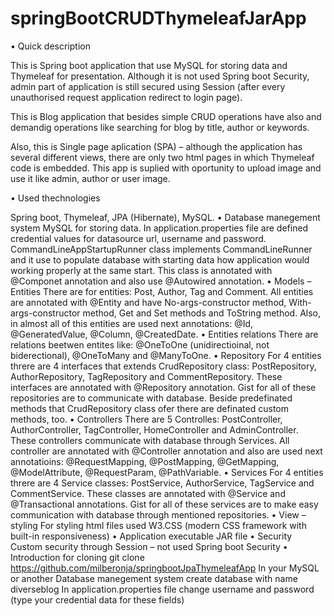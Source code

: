 # springBootCRUDThymeleafJarApp
•	Quick description

This is Spring boot application that use MySQL for storing data and Thymeleaf for presentation. Although it is not used Spring boot Security, admin part of application is still secured using Session (after every unauthorised request application redirect to login page).

This is Blog application that besides simple CRUD operations have also and demandig operations like searching for blog by title, author or keywords.

Also, this is Single page aplication (SPA) – although the application has several different views, there are only two html pages in which Thymeleaf code is embedded. This app is suplied with oportunity to upload image and use it like admin, author or user image.

•	Used thechnologies

Spring boot,
Thymeleaf,
JPA (Hibernate),
MySQL.
•	Database manegement system
MySQL for storing data.
In application.properties file are defined credential values for datasource url, username and password.
CommandLineAppStartupRunner class implements CommandLineRunner and it use to populate database with starting data how application would working properly at the same start. This class is annotated with @Componet annotation and also use @Autowired annotation.
•	Models – Entities
There are for entities: Post, Author, Tag and Comment. All entities are annotated with @Entity and have No-args-constructor method, With-args-constructor method, Get and Set methods and ToString method. Also, in almost all of this entities are used next annotations: @Id, @GeneratedValue, @Column, @CreatedDate.
•	Entities relations
There are relations beetwen entites like: @OneToOne (unidirectioinal, not biderectional), @OneToMany and @ManyToOne.
•	Repository
For 4 entities threre are 4 interfaces that extends CrudRepository class: PostRepository, AuthorRepository, TagRepository and CommentRepository. These interfaces are annotated with @Repository annotation. Gist for all of these repositories are to communicate with database. Beside predefinated methods that CrudRepository class ofer there are definated custom methods, too.
•	Controllers
There are 5 Controlles: PostController, AuthorController, TagController, HomeController and AdminController. These controllers communicate with database through Services. All controller are annotated with @Controller annotation and also are used next annotatioins: @RequestMapping, @PostMapping, @GetMapping, @ModelAttribute, @RequestParam, @PathVariable.
•	Services
For 4 entities threre are 4 Service classes: PostService, AuthorService, TagService and CommentService. These classes are annotated with @Service and @Transactional annotations. Gist for all of these services are to make easy communication with database through mentioned repositories.
•	View – styling
For styling html files used W3.CSS (modern CSS framework with built-in responsiveness)
•	Application executable
JAR file
•	Security
Custom security through Session – not used Spring boot Security
•	Introduction for cloning
git clone https://github.com/milberonja/springbootJpaThymeleafApp
In your MySQL or another Database manegement system create database with name diverseblog
In application.properties file change username and password (type your credential data for these fields)


